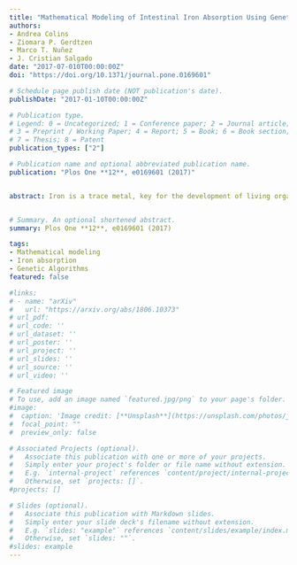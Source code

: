 ```yaml
---
title: "Mathematical Modeling of Intestinal Iron Absorption Using Genetic Programming"
authors:
- Andrea Colins
- Ziomara P. Gerdtzen
- Marco T. Nuñez
- J. Cristian Salgado
date: "2017-07-010T00:00:00Z"
doi: "https://doi.org/10.1371/journal.pone.0169601"

# Schedule page publish date (NOT publication's date).
publishDate: "2017-01-10T00:00:00Z"

# Publication type.
# Legend: 0 = Uncategorized; 1 = Conference paper; 2 = Journal article;
# 3 = Preprint / Working Paper; 4 = Report; 5 = Book; 6 = Book section;
# 7 = Thesis; 8 = Patent
publication_types: ["2"]

# Publication name and optional abbreviated publication name.
publication: "Plos One **12**, e0169601 (2017)"


abstract: Iron is a trace metal, key for the development of living organisms. Its absorption process is complex and highly regulated at the transcriptional, translational and systemic levels. Recently, the internalization of the DMT1 transporter has been proposed as an additional regulatory mechanism at the intestinal level, associated to the mucosal block phenomenon. The short-term effect of iron exposure in apical uptake and initial absorption rates was studied in Caco-2 cells at different apical iron concentrations, using both an experimental approach and a mathematical modeling framework. This is the first report of short-term studies for this system. A non-linear behavior in the apical uptake dynamics was observed, which does not follow the classic saturation dynamics of traditional biochemical models. We propose a method for developing mathematical models for complex systems, based on a genetic programming algorithm. The algorithm is aimed at obtaining models with a high predictive capacity, and considers an additional parameter fitting stage and an additional Jackknife stage for estimating the generalization error. We developed a model for the iron uptake system with a higher predictive capacity than classic biochemical models. This was observed both with the apical uptake dataset used for generating the model and with an independent initial rates dataset used to test the predictive capacity of the model. The model obtained is a function of time and the initial apical iron concentration, with a linear component that captures the global tendency of the system, and a non-linear component that can be associated to the movement of DMT1 transporters. The model presented in this paper allows the detailed analysis, interpretation of experimental data, and identification of key relevant components for this complex biological process. This general method holds great potential for application to the elucidation of biological mechanisms and their key components in other complex systems.


# Summary. An optional shortened abstract.
summary: Plos One **12**, e0169601 (2017)

tags:
- Mathematical modeling
- Iron absorption
- Genetic Algorithms
featured: false

#links:
# - name: "arXiv"
#   url: "https://arxiv.org/abs/1806.10373"
# url_pdf: 
# url_code: ''
# url_dataset: ''
# url_poster: ''
# url_project: ''
# url_slides: ''
# url_source: ''
# url_video: ''

# Featured image
# To use, add an image named `featured.jpg/png` to your page's folder. 
#image:
#  caption: 'Image credit: [**Unsplash**](https://unsplash.com/photos/jdD8gXaTZsc)'
#  focal_point: ""
#  preview_only: false

# Associated Projects (optional).
#   Associate this publication with one or more of your projects.
#   Simply enter your project's folder or file name without extension.
#   E.g. `internal-project` references `content/project/internal-project/index.md`.
#   Otherwise, set `projects: []`.
#projects: []

# Slides (optional).
#   Associate this publication with Markdown slides.
#   Simply enter your slide deck's filename without extension.
#   E.g. `slides: "example"` references `content/slides/example/index.md`.
#   Otherwise, set `slides: ""`.
#slides: example
---
```


